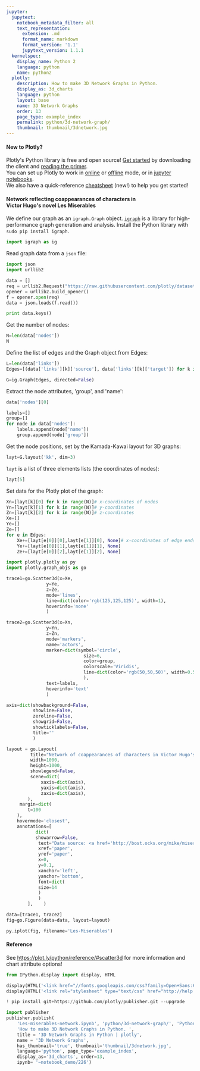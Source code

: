 ```yaml
---
jupyter:
  jupytext:
    notebook_metadata_filter: all
    text_representation:
      extension: .md
      format_name: markdown
      format_version: '1.1'
      jupytext_version: 1.1.1
  kernelspec:
    display_name: Python 2
    language: python
    name: python2
  plotly:
    description: How to make 3D Network Graphs in Python.
    display_as: 3d_charts
    language: python
    layout: base
    name: 3D Network Graphs
    order: 13
    page_type: example_index
    permalink: python/3d-network-graph/
    thumbnail: thumbnail/3dnetwork.jpg
---
```


#### New to Plotly?
Plotly's Python library is free and open source! [Get started](https://plot.ly/python/getting-started/) by downloading the client and [reading the primer](https://plot.ly/python/getting-started/).
<br>You can set up Plotly to work in [online](https://plot.ly/python/getting-started/#initialization-for-online-plotting) or [offline](https://plot.ly/python/getting-started/#initialization-for-offline-plotting) mode, or in [jupyter notebooks](https://plot.ly/python/getting-started/#start-plotting-online).
<br>We also have a quick-reference [cheatsheet](https://images.plot.ly/plotly-documentation/images/python_cheat_sheet.pdf) (new!) to help you get started!


#### Network reflecting coappearances of characters in <br>Victor Hugo's novel Les Miserables


We define our graph as an `igraph.Graph` object. [`igraph`](http://igraph.org/python/)
is a library for high-performance graph generation  and analysis. Install the Python library with `sudo pip install igraph`.

```python
import igraph as ig
```

Read graph data from a `json` file:

```python
import json
import urllib2

data = []
req = urllib2.Request("https://raw.githubusercontent.com/plotly/datasets/master/miserables.json")
opener = urllib2.build_opener()
f = opener.open(req)
data = json.loads(f.read())

print data.keys()
```

Get the number of nodes:

```python
N=len(data['nodes'])
N
```

Define the list of edges and the Graph object from Edges:

```python
L=len(data['links'])
Edges=[(data['links'][k]['source'], data['links'][k]['target']) for k in range(L)]

G=ig.Graph(Edges, directed=False)
```

Extract the node attributes, 'group', and 'name':

```python
data['nodes'][0]
```

```python
labels=[]
group=[]
for node in data['nodes']:
    labels.append(node['name'])
    group.append(node['group'])
```

Get the node positions, set by the Kamada-Kawai layout for 3D graphs:

```python
layt=G.layout('kk', dim=3)
```

`layt` is a list of three elements lists (the coordinates of nodes):

```python
layt[5]
```

Set data for the Plotly plot of the graph:

```python
Xn=[layt[k][0] for k in range(N)]# x-coordinates of nodes
Yn=[layt[k][1] for k in range(N)]# y-coordinates
Zn=[layt[k][2] for k in range(N)]# z-coordinates
Xe=[]
Ye=[]
Ze=[]
for e in Edges:
    Xe+=[layt[e[0]][0],layt[e[1]][0], None]# x-coordinates of edge ends
    Ye+=[layt[e[0]][1],layt[e[1]][1], None]
    Ze+=[layt[e[0]][2],layt[e[1]][2], None]
```

```python
import plotly.plotly as py
import plotly.graph_objs as go

trace1=go.Scatter3d(x=Xe,
               y=Ye,
               z=Ze,
               mode='lines',
               line=dict(color='rgb(125,125,125)', width=1),
               hoverinfo='none'
               )

trace2=go.Scatter3d(x=Xn,
               y=Yn,
               z=Zn,
               mode='markers',
               name='actors',
               marker=dict(symbol='circle',
                             size=6,
                             color=group,
                             colorscale='Viridis',
                             line=dict(color='rgb(50,50,50)', width=0.5)
                             ),
               text=labels,
               hoverinfo='text'
               )

axis=dict(showbackground=False,
          showline=False,
          zeroline=False,
          showgrid=False,
          showticklabels=False,
          title=''
          )

layout = go.Layout(
         title="Network of coappearances of characters in Victor Hugo's novel<br> Les Miserables (3D visualization)",
         width=1000,
         height=1000,
         showlegend=False,
         scene=dict(
             xaxis=dict(axis),
             yaxis=dict(axis),
             zaxis=dict(axis),
        ),
     margin=dict(
        t=100
    ),
    hovermode='closest',
    annotations=[
           dict(
           showarrow=False,
            text="Data source: <a href='http://bost.ocks.org/mike/miserables/miserables.json'>[1] miserables.json</a>",
            xref='paper',
            yref='paper',
            x=0,
            y=0.1,
            xanchor='left',
            yanchor='bottom',
            font=dict(
            size=14
            )
            )
        ],    )
```

```python
data=[trace1, trace2]
fig=go.Figure(data=data, layout=layout)

py.iplot(fig, filename='Les-Miserables')
```

#### Reference
See https://plot.ly/python/reference/#scatter3d for more information and chart attribute options!

```python
from IPython.display import display, HTML

display(HTML('<link href="//fonts.googleapis.com/css?family=Open+Sans:600,400,300,200|Inconsolata|Ubuntu+Mono:400,700" rel="stylesheet" type="text/css" />'))
display(HTML('<link rel="stylesheet" type="text/css" href="http://help.plot.ly/documentation/all_static/css/ipython-notebook-custom.css">'))

! pip install git+https://github.com/plotly/publisher.git --upgrade

import publisher
publisher.publish(
    'Les-miserables-network.ipynb', 'python/3d-network-graph/', 'Python 3D Network Graphs',
    'How to make 3D Network Graphs in Python. ',
    title = '3D Network Graphs in Python | plotly',
    name = '3D Network Graphs',
    has_thumbnail='true', thumbnail='thumbnail/3dnetwork.jpg',
    language='python', page_type='example_index',
    display_as='3d_charts', order=13,
    ipynb= '~notebook_demo/226')
```

```python

```
